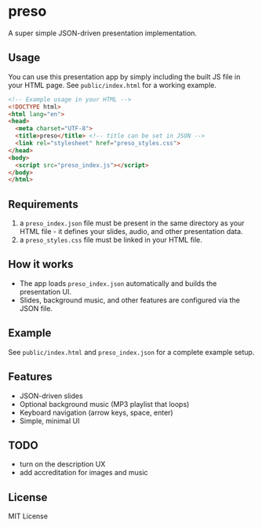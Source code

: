 # preso

A super simple JSON-driven presentation implementation.

## Usage

You can use this presentation app by simply including the built JS file in your HTML page. See `public/index.html` for a working example.

```html
<!-- Example usage in your HTML -->
<!DOCTYPE html>
<html lang="en">
<head>
  <meta charset="UTF-8">
  <title>preso</title> <!-- title can be set in JSON -->
  <link rel="stylesheet" href="preso_styles.css">
</head>
<body>
  <script src="preso_index.js"></script>
</body>
</html>
```

## Requirements

1. a `preso_index.json` file must be present in the same directory as your HTML file - it defines your slides, audio, and other presentation data.
2. a `preso_styles.css` file must be linked in your HTML file.

## How it works

- The app loads `preso_index.json` automatically and builds the presentation UI.
- Slides, background music, and other features are configured via the JSON file.

## Example

See `public/index.html` and `preso_index.json` for a complete example setup.

## Features

- JSON-driven slides
- Optional background music (MP3 playlist that loops)
- Keyboard navigation (arrow keys, space, enter)
- Simple, minimal UI

## TODO
- turn on the description UX
- add accreditation for images and music

## License

MIT License
